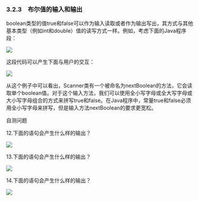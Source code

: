   

### 3.2.3　布尔值的输入和输出

boolean类型的值true和false可以作为输入读取或者作为输出写出，其方式与其他基本类型（例如int和double）值的读写方式一样。例如，考虑下面的Java程序段：

![](0-Assets/Epubook/程序员编程语言经典合集（计算机科学丛书5册套装），javapython编程语言含经典教材龙书《编译原理》%20(Bruce%20Eckel%20%20Alfred%20V.%20Aho%20%20Monica%20S.%20Lam%20etc.)%20(Z-Library)/images/image09877.jpeg)

这段代码可以产生下面与用户的交互：

![](0-Assets/Epubook/程序员编程语言经典合集（计算机科学丛书5册套装），javapython编程语言含经典教材龙书《编译原理》%20(Bruce%20Eckel%20%20Alfred%20V.%20Aho%20%20Monica%20S.%20Lam%20etc.)%20(Z-Library)/images/image09878.jpeg)

从这个例子中可以看出，Scanner类有一个被命名为nextBoolean的方法，它会读取单个boolean值。对于这个输入方法，我们可以使用全小写字母或全大写字母或大小写字母组合的方式来拼写true和false。在Java程序中，常量true和false必须用全小写字母来拼写，但是输入方法nextBoolean的要求更宽松。

自测问题

12.下面的语句会产生什么样的输出？

![](0-Assets/Epubook/程序员编程语言经典合集（计算机科学丛书5册套装），javapython编程语言含经典教材龙书《编译原理》%20(Bruce%20Eckel%20%20Alfred%20V.%20Aho%20%20Monica%20S.%20Lam%20etc.)%20(Z-Library)/images/image09879.jpeg)

13.下面的语句会产生什么样的输出？

![](0-Assets/Epubook/程序员编程语言经典合集（计算机科学丛书5册套装），javapython编程语言含经典教材龙书《编译原理》%20(Bruce%20Eckel%20%20Alfred%20V.%20Aho%20%20Monica%20S.%20Lam%20etc.)%20(Z-Library)/images/image09880.jpeg)

14.下面的语句会产生什么样的输出？

![](0-Assets/Epubook/程序员编程语言经典合集（计算机科学丛书5册套装），javapython编程语言含经典教材龙书《编译原理》%20(Bruce%20Eckel%20%20Alfred%20V.%20Aho%20%20Monica%20S.%20Lam%20etc.)%20(Z-Library)/images/image09881.jpeg)
